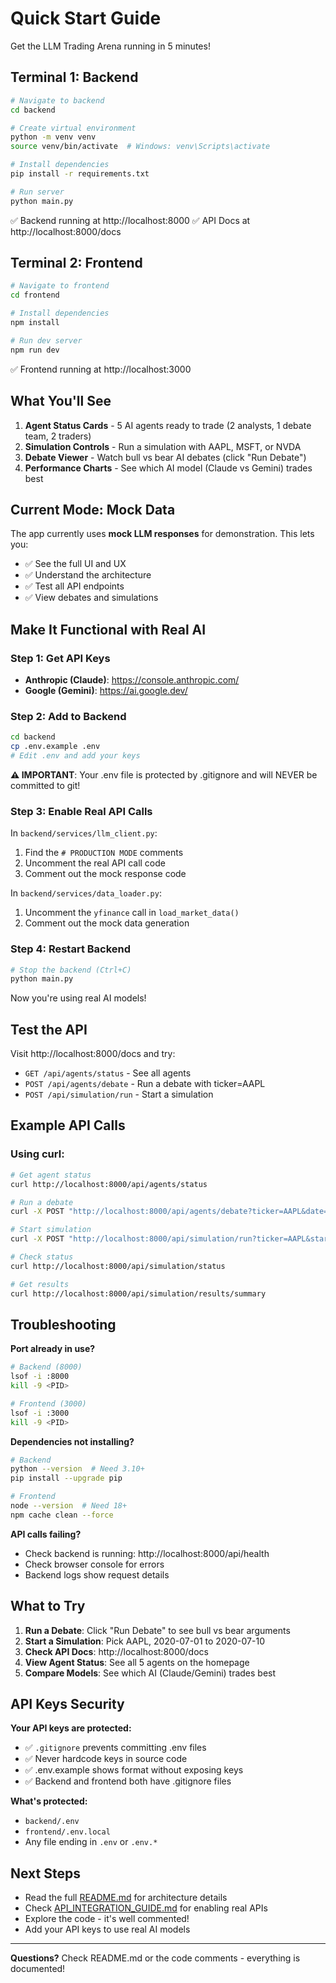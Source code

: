# Quick Start Guide

Get the LLM Trading Arena running in 5 minutes!

## Terminal 1: Backend

```bash
# Navigate to backend
cd backend

# Create virtual environment
python -m venv venv
source venv/bin/activate  # Windows: venv\Scripts\activate

# Install dependencies
pip install -r requirements.txt

# Run server
python main.py
```

✅ Backend running at http://localhost:8000
✅ API Docs at http://localhost:8000/docs

## Terminal 2: Frontend

```bash
# Navigate to frontend
cd frontend

# Install dependencies
npm install

# Run dev server
npm run dev
```

✅ Frontend running at http://localhost:3000

## What You'll See

1. **Agent Status Cards** - 5 AI agents ready to trade (2 analysts, 1 debate team, 2 traders)
2. **Simulation Controls** - Run a simulation with AAPL, MSFT, or NVDA
3. **Debate Viewer** - Watch bull vs bear AI debates (click "Run Debate")
4. **Performance Charts** - See which AI model (Claude vs Gemini) trades best

## Current Mode: Mock Data

The app currently uses **mock LLM responses** for demonstration. This lets you:
- ✅ See the full UI and UX
- ✅ Understand the architecture
- ✅ Test all API endpoints
- ✅ View debates and simulations

## Make It Functional with Real AI

### Step 1: Get API Keys

- **Anthropic (Claude)**: https://console.anthropic.com/
- **Google (Gemini)**: https://ai.google.dev/

### Step 2: Add to Backend

```bash
cd backend
cp .env.example .env
# Edit .env and add your keys
```

**⚠️ IMPORTANT**: Your .env file is protected by .gitignore and will NEVER be committed to git!

### Step 3: Enable Real API Calls

In `backend/services/llm_client.py`:
1. Find the `# PRODUCTION MODE` comments
2. Uncomment the real API call code
3. Comment out the mock response code

In `backend/services/data_loader.py`:
1. Uncomment the `yfinance` call in `load_market_data()`
2. Comment out the mock data generation

### Step 4: Restart Backend

```bash
# Stop the backend (Ctrl+C)
python main.py
```

Now you're using real AI models!

## Test the API

Visit http://localhost:8000/docs and try:

- `GET /api/agents/status` - See all agents
- `POST /api/agents/debate` - Run a debate with ticker=AAPL
- `POST /api/simulation/run` - Start a simulation

## Example API Calls

### Using curl:

```bash
# Get agent status
curl http://localhost:8000/api/agents/status

# Run a debate
curl -X POST "http://localhost:8000/api/agents/debate?ticker=AAPL&date=2020-07-15&rounds=2"

# Start simulation
curl -X POST "http://localhost:8000/api/simulation/run?ticker=AAPL&start_date=2020-07-01&end_date=2020-07-10"

# Check status
curl http://localhost:8000/api/simulation/status

# Get results
curl http://localhost:8000/api/simulation/results/summary
```

## Troubleshooting

**Port already in use?**
```bash
# Backend (8000)
lsof -i :8000
kill -9 <PID>

# Frontend (3000)
lsof -i :3000
kill -9 <PID>
```

**Dependencies not installing?**
```bash
# Backend
python --version  # Need 3.10+
pip install --upgrade pip

# Frontend
node --version  # Need 18+
npm cache clean --force
```

**API calls failing?**
- Check backend is running: http://localhost:8000/api/health
- Check browser console for errors
- Backend logs show request details

## What to Try

1. **Run a Debate**: Click "Run Debate" to see bull vs bear arguments
2. **Start a Simulation**: Pick AAPL, 2020-07-01 to 2020-07-10
3. **Check API Docs**: http://localhost:8000/docs
4. **View Agent Status**: See all 5 agents on the homepage
5. **Compare Models**: See which AI (Claude/Gemini) trades best

## API Keys Security

**Your API keys are protected:**
- ✅ `.gitignore` prevents committing .env files
- ✅ Never hardcode keys in source code
- ✅ .env.example shows format without exposing keys
- ✅ Backend and frontend both have .gitignore files

**What's protected:**
- `backend/.env`
- `frontend/.env.local`
- Any file ending in `.env` or `.env.*`

## Next Steps

- Read the full [README.md](README.md) for architecture details
- Check [API_INTEGRATION_GUIDE.md](API_INTEGRATION_GUIDE.md) for enabling real APIs
- Explore the code - it's well commented!
- Add your API keys to use real AI models

---

**Questions?** Check README.md or the code comments - everything is documented!
